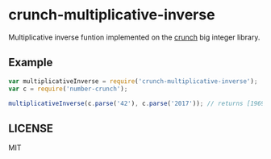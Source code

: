 crunch-multiplicative-inverse
=============================

Multiplicative inverse funtion implemented on the [crunch](https://www.npmjs.com/package/number-crunch) big integer library.

Example
-------

```js
var multiplicativeInverse = require('crunch-multiplicative-inverse');
var c = require('number-crunch');

multiplicativeInverse(c.parse('42'), c.parse('2017')); // returns [1969]

```

LICENSE
-------

MIT
